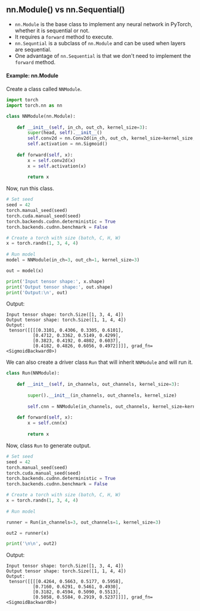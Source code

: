 ## nn.Module() vs nn.Sequential()
* `nn.Module` is the base class to implement any neural network in PyTorch, whether it is sequential or not.
* It requires a `forward` method to execute.
* `nn.Sequntial` is a subclass of `nn.Module` and can be used when layers are sequential.
* One advantage of `nn.Sequential` is that we don't need to implement the `forward` method.


#### Example: nn.Module

Create a class called `NNModule`.

```python
import torch
import torch.nn as nn

class NNModule(nn.Module):
    
    def __init__(self, in_ch, out_ch, kernel_size=3):        
        super(head, self).__init__()        
        self.conv2d = nn.Conv2d(in_ch, out_ch, kernel_size=kernel_size, padding=1)        
        self.activation = nn.Sigmoid()
        
    def forward(self, x):        
        x = self.conv2d(x)        
        x = self.activation(x)
        
        return x
```
Now, run this class.

```python
# Set seed        
seed = 42
torch.manual_seed(seed)
torch.cuda.manual_seed(seed)
torch.backends.cudnn.deterministic = True
torch.backends.cudnn.benchmark = False        

# Create a torch with size (batch, C, H, W)        
x = torch.randn(1, 3, 4, 4)        
    
# Run model
model = NNModule(in_ch=3, out_ch=1, kernel_size=3)

out = model(x)

print('Input tensor shape:', x.shape)
print('Output tensor shape:', out.shape)
print('Output:\n', out) 
```
Output:
```
Input tensor shape: torch.Size([1, 3, 4, 4])
Output tensor shape: torch.Size([1, 1, 4, 4])
Output:
 tensor([[[[0.3101, 0.4306, 0.3305, 0.6101],
          [0.4712, 0.3362, 0.5149, 0.4299],
          [0.3823, 0.4192, 0.4802, 0.6037],
          [0.4182, 0.4826, 0.6056, 0.4972]]]], grad_fn=<SigmoidBackward0>)
```

We can also create a driver class `Run` that will inherit `NNModule` and will run it.

```python
class Run(NNModule):
    
    def __init__(self, in_channels, out_channels, kernel_size=3):
        
        super().__init__(in_channels, out_channels, kernel_size)
        
        self.cnn = NNModule(in_channels, out_channels, kernel_size=kernel_size)
        
    def forward(self, x):
        x = self.cnn(x)
        
        return x   
```
Now, class `Run` to generate output.

```python
# Set seed        
seed = 42
torch.manual_seed(seed)
torch.cuda.manual_seed(seed)
torch.backends.cudnn.deterministic = True
torch.backends.cudnn.benchmark = False        

# Create a torch with size (batch, C, H, W)        
x = torch.randn(1, 3, 4, 4)        
    
# Run model

runner = Run(in_channels=3, out_channels=1, kernel_size=3)

out2 = runner(x)

print('\n\n', out2)
```
Output:
```
Input tensor shape: torch.Size([1, 3, 4, 4])
Output tensor shape: torch.Size([1, 1, 4, 4])
Output:
 tensor([[[[0.4264, 0.5663, 0.5177, 0.5958],
          [0.7160, 0.6291, 0.5461, 0.4930],
          [0.3182, 0.4594, 0.5090, 0.5513],
          [0.5058, 0.5584, 0.2919, 0.5237]]]], grad_fn=<SigmoidBackward0>)
```
